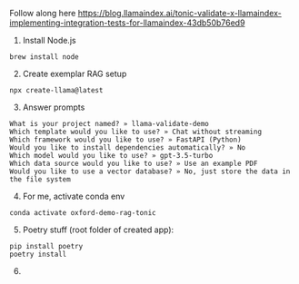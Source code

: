 Follow along here https://blog.llamaindex.ai/tonic-validate-x-llamaindex-implementing-integration-tests-for-llamaindex-43db50b76ed9 

1. Install Node.js

```
brew install node
```

2. Create exemplar RAG setup


```
npx create-llama@latest
```

3. Answer prompts

```
What is your project named? » llama-validate-demo
Which template would you like to use? » Chat without streaming
Which framework would you like to use? » FastAPI (Python)
Would you like to install dependencies automatically? » No
Which model would you like to use? » gpt-3.5-turbo
Which data source would you like to use? » Use an example PDF
Would you like to use a vector database? » No, just store the data in the file system
```

4. For me, activate conda env

```
conda activate oxford-demo-rag-tonic
```

5. Poetry stuff (root folder of created app):

```
pip install poetry
poetry install
```

6. 
